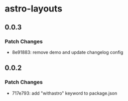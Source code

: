 # astro-layouts

## 0.0.3

### Patch Changes

- 8e91883: remove demo and update changelog config

## 0.0.2

### Patch Changes

- 717e793: add "withastro" keyword to package.json
